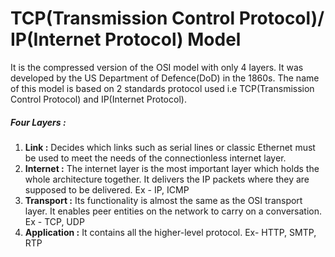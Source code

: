 # TCP(Transmission Control Protocol)/ IP(Internet Protocol) Model

It is the compressed version of the OSI model with only 4 layers. It was developed by the US Department of Defence(DoD) in the 1860s. The name of this model is based on 2 standards protocol used i.e TCP(Transmission Control Protocol) and IP(Internet Protocol).

##### Four Layers :
1. **Link :** Decides which links such as serial lines or classic Ethernet must be used to meet the needs of the connectionless internet layer.
2. **Internet :** The internet layer is the most important layer which holds the whole architecture together. It delivers the IP packets where they are supposed to be delivered.  Ex - IP, ICMP
3. **Transport :** Its functionality is almost the same as the OSI transport layer. It enables peer entities on the network to carry on a conversation. Ex - TCP, UDP
4. **Application :** It contains all the higher-level protocol. Ex- HTTP, SMTP, RTP



